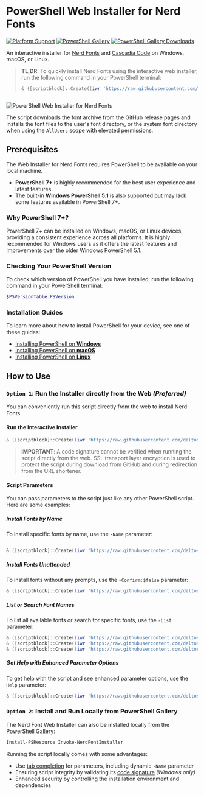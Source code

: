 # PowerShell Web Installer for Nerd Fonts

[![Platform Support](https://img.shields.io/badge/platform-Windows%20%7C%20macOS%20%7C%20Linux-blue)](#)
[![PowerShell Gallery](https://img.shields.io/powershellgallery/v/Invoke-NerdFontInstaller)](https://www.powershellgallery.com/packages/Invoke-NerdFontInstaller)
[![PowerShell Gallery Downloads](https://img.shields.io/powershellgallery/dt/Invoke-NerdFontInstaller)](https://www.powershellgallery.com/packages/Invoke-NerdFontInstaller)

An interactive installer for [Nerd Fonts](https://www.nerdfonts.com/) and [Cascadia Code](https://github.com/microsoft/cascadia-code) on Windows, macOS, or Linux.

> **TL;DR**: To quickly install Nerd Fonts using the interactive web installer, run the following command in your PowerShell terminal:
>
> ```powershell
> & ([scriptblock]::Create((iwr 'https://raw.githubusercontent.com/deltoss/nerd-fonts-installer-PS/main/Invoke-NerdFontInstaller.ps1')))

> ```

![PowerShell Web Installer for Nerd Fonts](https://raw.githubusercontent.com/jpawlowski/nerd-fonts-installer-PS/main/images/nerd-fonts-installer.gif)

The script downloads the font archive from the GitHub release pages and installs the font files to
the user's font directory, or the system font directory when using the `AllUsers` scope with
elevated permissions.

## Prerequisites

The Web Installer for Nerd Fonts requires PowerShell to be available on your local machine.

- **PowerShell 7+** is highly recommended for the best user experience and latest features.
- The built-in **Windows PowerShell 5.1** is also supported but may lack some features available in PowerShell 7+.

### Why PowerShell 7+?

PowerShell 7+ can be installed on Windows, macOS, or Linux devices, providing a consistent experience across all platforms. It is highly recommended for Windows users as it offers the latest features and improvements over the older Windows PowerShell 5.1.

### Checking Your PowerShell Version

To check which version of PowerShell you have installed, run the following command in your PowerShell terminal:

```powershell
$PSVersionTable.PSVersion
```

### Installation Guides

To learn more about how to install PowerShell for your device, see one of these guides:

- [Installing PowerShell on **Windows**](https://learn.microsoft.com/en-us/powershell/scripting/install/installing-powershell-on-windows)
- [Installing PowerShell on **macOS**](https://learn.microsoft.com/en-us/powershell/scripting/install/installing-powershell-on-macos)
- [Installing PowerShell on **Linux**](https://learn.microsoft.com/en-us/powershell/scripting/install/installing-powershell-on-linux)

## How to Use

### `Option 1`: Run the Installer directly from the Web _(Preferred)_

You can conveniently run this script directly from the web to install Nerd Fonts.

#### Run the Interactive Installer

```powershell
& ([scriptblock]::Create((iwr 'https://raw.githubusercontent.com/deltoss/nerd-fonts-installer-PS/main/Invoke-NerdFontInstaller.ps1')))
```

> **IMPORTANT**: A code signature cannot be verified when running the script directly from the web.
> SSL transport layer encryption is used to protect the script during download from GitHub and during
> redirection from the URL shortener.

#### Script Parameters

You can pass parameters to the script just like any other PowerShell script. Here are some examples:

##### Install Fonts by Name

To install specific fonts by name, use the `-Name` parameter:

```powershell

& ([scriptblock]::Create((iwr 'https://raw.githubusercontent.com/deltoss/nerd-fonts-installer-PS/main/Invoke-NerdFontInstaller.ps1'))) -Name hack, heavy-data
```

##### Install Fonts Unattended

To install fonts without any prompts, use the `-Confirm:$false` parameter:

```powershell
& ([scriptblock]::Create((iwr 'https://raw.githubusercontent.com/deltoss/nerd-fonts-installer-PS/main/Invoke-NerdFontInstaller.ps1'))) -Confirm:$false -Name hack, heavy-data
```

##### List or Search Font Names

To list all available fonts or search for specific fonts, use the `-List` parameter:

```powershell
& ([scriptblock]::Create((iwr 'https://raw.githubusercontent.com/deltoss/nerd-fonts-installer-PS/main/Invoke-NerdFontInstaller.ps1'))) -List All
& ([scriptblock]::Create((iwr 'https://raw.githubusercontent.com/deltoss/nerd-fonts-installer-PS/main/Invoke-NerdFontInstaller.ps1'))) -List hack
& ([scriptblock]::Create((iwr 'https://raw.githubusercontent.com/deltoss/nerd-fonts-installer-PS/main/Invoke-NerdFontInstaller.ps1'))) -List cas*
```

##### Get Help with Enhanced Parameter Options

To get help with the script and see enhanced parameter options, use the `-Help` parameter:

```powershell
& ([scriptblock]::Create((iwr 'https://raw.githubusercontent.com/deltoss/nerd-fonts-installer-PS/main/Invoke-NerdFontInstaller.ps1'))) -Help ?
```

### `Option 2`: Install and Run Locally from PowerShell Gallery

The Nerd Font Web Installer can also be installed locally from the [PowerShell Gallery](https://www.powershellgallery.com/packages/Invoke-NerdFontInstaller):

```powershell
Install-PSResource Invoke-NerdFontInstaller
```

Running the script locally comes with some advantages:

- Use [tab completion](https://learn.microsoft.com/en-us/powershell/scripting/learn/shell/tab-completion) for parameters, including dynamic `-Name` parameter
- Ensuring script integrity by validating its [code signature](https://learn.microsoft.com/en-us/powershell/module/microsoft.powershell.core/about/about_signing) _(Windows only)_
- Enhanced security by controlling the installation environment and dependencies
